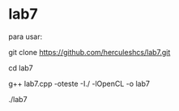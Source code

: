 # lab7
para usar:

git clone https://github.com/herculeshcs/lab7.git


cd lab7



g++ lab7.cpp  -oteste -I./ -lOpenCL -o lab7



./lab7
